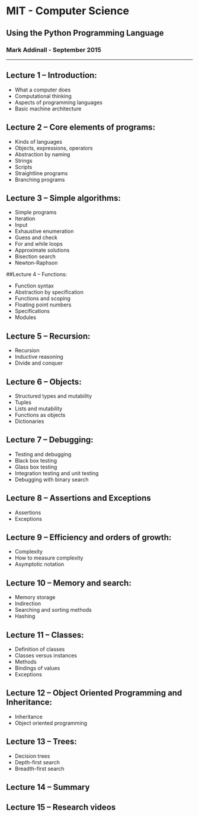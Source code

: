 # MIT - Computer Science
## Using the Python Programming Language

### Mark Addinall - September 2015
-----

## Lecture 1 – Introduction:
- What a computer does
- Computational thinking
- Aspects of programming languages
- Basic machine architecture

## Lecture 2 – Core elements of programs:
- Kinds of languages
- Objects, expressions, operators
- Abstraction by naming
- Strings
- Scripts
- Straightline programs
- Branching programs

## Lecture 3 – Simple algorithms:
- Simple programs
- Iteration
- Input
- Exhaustive enumeration
- Guess and check
- For and while loops
- Approximate solutions
- Bisection search
- Newton-Raphson


##Lecture 4 – Functions:
- Function syntax
- Abstraction by specification
- Functions and scoping
- Floating point numbers
- Specifications
- Modules


## Lecture 5 – Recursion:
- Recursion
- Inductive reasoning
- Divide and conquer


## Lecture 6 – Objects:
- Structured types and mutability
- Tuples
- Lists and mutability
- Functions as objects
- Dictionaries


## Lecture 7 – Debugging:
- Testing and debugging
- Black box testing
- Glass box testing
- Integration testing and unit testing
- Debugging with binary search


## Lecture 8 – Assertions and Exceptions
- Assertions
- Exceptions


## Lecture 9 – Efficiency and orders of growth: 
- Complexity
- How to measure complexity
- Asymptotic notation


## Lecture 10 – Memory and search:
- Memory storage
- Indirection
- Searching and sorting methods
- Hashing


## Lecture 11 – Classes:
- Definition of classes
- Classes versus instances
- Methods
- Bindings of values
- Exceptions


## Lecture 12 – Object Oriented Programming and Inheritance:
- Inheritance
- Object oriented programming


## Lecture 13 – Trees:
- Decision trees
- Depth-first search
- Breadth-first search


## Lecture 14 – Summary


## Lecture 15 – Research videos
